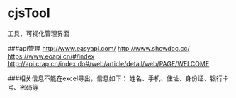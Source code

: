 # cjsTool
工具，可视化管理界面

###api管理
http://www.easyapi.com/
http://www.showdoc.cc/
https://www.eoapi.cn/#/index
http://api.crap.cn/index.do#/web/article/detail/web/PAGE/WELCOME


###相关信息不能在excel导出，信息如下：
姓名、手机、住址、身份证、银行卡号、密码等
